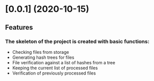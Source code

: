 # [0.0.1] (2020-10-15)

## Features

### The skeleton of the project is created with basic functions:
- Checking files from storage
- Generating hash trees for files
- File verification against a list of hashes from a tree
- Keeping the current list of processed files
- Verification of previously processed files